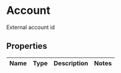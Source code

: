

# Account

External account id

## Properties

| Name | Type | Description | Notes |
|------------ | ------------- | ------------- | -------------|



